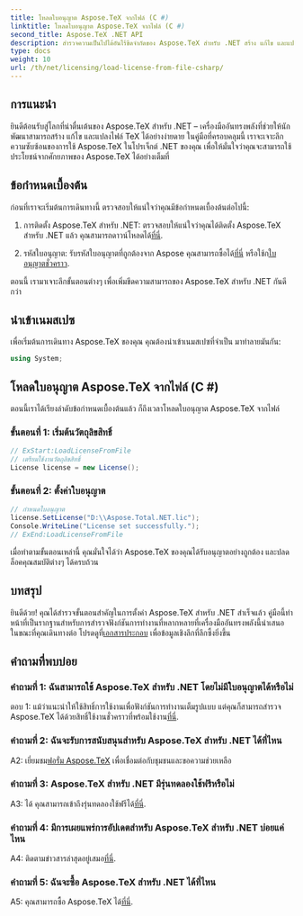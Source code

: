 ```yaml
---
title: โหลดใบอนุญาต Aspose.TeX จากไฟล์ (C #)
linktitle: โหลดใบอนุญาต Aspose.TeX จากไฟล์ (C #)
second_title: Aspose.TeX .NET API
description: สำรวจความเป็นไปได้อันไร้ขีดจำกัดของ Aspose.TeX สำหรับ .NET สร้าง แก้ไข และแปลงไฟล์ TeX ได้อย่างราบรื่น
type: docs
weight: 10
url: /th/net/licensing/load-license-from-file-csharp/
---
```

## การแนะนำ

ยินดีต้อนรับสู่โลกที่น่าตื่นเต้นของ Aspose.TeX สำหรับ .NET – เครื่องมืออันทรงพลังที่ช่วยให้นักพัฒนาสามารถสร้าง แก้ไข และแปลงไฟล์ TeX ได้อย่างง่ายดาย ในคู่มือที่ครอบคลุมนี้ เราจะเจาะลึกความซับซ้อนของการใช้ Aspose.TeX ในโปรเจ็กต์ .NET ของคุณ เพื่อให้มั่นใจว่าคุณจะสามารถใช้ประโยชน์จากศักยภาพของ Aspose.TeX ได้อย่างเต็มที่

## ข้อกำหนดเบื้องต้น

ก่อนที่เราจะเริ่มต้นการเดินทางนี้ ตรวจสอบให้แน่ใจว่าคุณมีข้อกำหนดเบื้องต้นต่อไปนี้:

1.  การติดตั้ง Aspose.TeX สำหรับ .NET: ตรวจสอบให้แน่ใจว่าคุณได้ติดตั้ง Aspose.TeX สำหรับ .NET แล้ว คุณสามารถดาวน์โหลดได้[ที่นี่](https://releases.aspose.com/tex/net/).

2.  รหัสใบอนุญาต: รับรหัสใบอนุญาตที่ถูกต้องจาก Aspose คุณสามารถซื้อได้[ที่นี่](https://purchase.aspose.com/buy) หรือใช้ก[ใบอนุญาตชั่วคราว](https://purchase.aspose.com/temporary-license/).

ตอนนี้ เรามาเจาะลึกขั้นตอนต่างๆ เพื่อเพิ่มขีดความสามารถของ Aspose.TeX สำหรับ .NET กันดีกว่า

## นำเข้าเนมสเปซ

เพื่อเริ่มต้นการเดินทาง Aspose.TeX ของคุณ คุณต้องนำเข้าเนมสเปซที่จำเป็น มาทำลายมันกัน:

```csharp
using System;
```

## โหลดใบอนุญาต Aspose.TeX จากไฟล์ (C #)

ตอนนี้เราได้เรียงลำดับข้อกำหนดเบื้องต้นแล้ว ก็ถึงเวลาโหลดใบอนุญาต Aspose.TeX จากไฟล์

### ขั้นตอนที่ 1: เริ่มต้นวัตถุลิขสิทธิ์

```csharp
// ExStart:LoadLicenseFromFile
// เตรียมใช้งานวัตถุลิขสิทธิ์
License license = new License();
```

### ขั้นตอนที่ 2: ตั้งค่าใบอนุญาต

```csharp
// กำหนดใบอนุญาต
license.SetLicense("D:\\Aspose.Total.NET.lic");
Console.WriteLine("License set successfully.");
// ExEnd:LoadLicenseFromFile
```

เมื่อทำตามขั้นตอนเหล่านี้ คุณมั่นใจได้ว่า Aspose.TeX ของคุณได้รับอนุญาตอย่างถูกต้อง และปลดล็อคคุณสมบัติต่างๆ ได้ครบถ้วน

## บทสรุป

 ยินดีด้วย! คุณได้สำรวจขั้นตอนสำคัญในการตั้งค่า Aspose.TeX สำหรับ .NET สำเร็จแล้ว คู่มือนี้ทำหน้าที่เป็นรากฐานสำหรับการสำรวจฟังก์ชันการทำงานที่หลากหลายที่เครื่องมืออันทรงพลังนี้นำเสนอ ในขณะที่คุณเดินทางต่อ โปรดดูที่[เอกสารประกอบ](https://reference.aspose.com/tex/net/) เพื่อข้อมูลเชิงลึกที่ลึกซึ้งยิ่งขึ้น

## คำถามที่พบบ่อย

### คำถามที่ 1: ฉันสามารถใช้ Aspose.TeX สำหรับ .NET โดยไม่มีใบอนุญาตได้หรือไม่

 ตอบ 1: แม้ว่าแนะนำให้ใช้สิทธิ์การใช้งานเพื่อฟังก์ชันการทำงานเต็มรูปแบบ แต่คุณก็สามารถสำรวจ Aspose.TeX ได้ด้วยสิทธิ์ใช้งานชั่วคราวที่พร้อมใช้งาน[ที่นี่](https://purchase.aspose.com/temporary-license/).

### คำถามที่ 2: ฉันจะรับการสนับสนุนสำหรับ Aspose.TeX สำหรับ .NET ได้ที่ไหน

 A2: เยี่ยมชม[ฟอรั่ม Aspose.TeX](https://forum.aspose.com/c/tex/47) เพื่อเชื่อมต่อกับชุมชนและขอความช่วยเหลือ

### คำถามที่ 3: Aspose.TeX สำหรับ .NET มีรุ่นทดลองใช้ฟรีหรือไม่

 A3: ได้ คุณสามารถเข้าถึงรุ่นทดลองใช้ฟรีได้[ที่นี่](https://releases.aspose.com/).

### คำถามที่ 4: มีการเผยแพร่การอัปเดตสำหรับ Aspose.TeX สำหรับ .NET บ่อยแค่ไหน

 A4: ติดตามข่าวสารล่าสุดอยู่เสมอ[ที่นี่](https://releases.aspose.com/tex/net/).

### คำถามที่ 5: ฉันจะซื้อ Aspose.TeX สำหรับ .NET ได้ที่ไหน

 A5: คุณสามารถซื้อ Aspose.TeX ได้[ที่นี่](https://purchase.aspose.com/buy).
